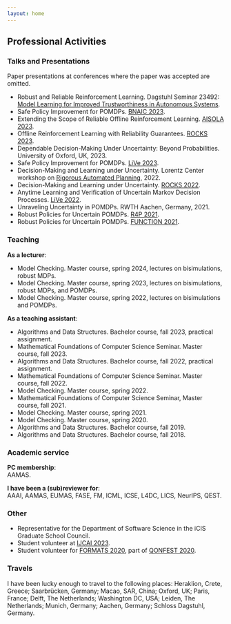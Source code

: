 ```yaml
---
layout: home
---
```




## Professional Activities 

### Talks and Presentations 

Paper presentations at conferences where the paper was accepted are omitted.
- Robust and Reliable Reinforcement Learning. Dagstuhl Seminar 23492: [Model Learning for Improved Trustworthiness in Autonomous Systems](https://www.dagstuhl.de/en/seminars/seminar-calendar/seminar-details/23492).
- Safe Policy Improvement for POMDPs. [BNAIC 2023](https://bnaic2023.tudelft.nl/).
- Extending the Scope of Reliable Offline Reinforcement Learning. [AISOLA 2023](https://aisola.org/tracks/c2/monday/).
- Offline Reinforcement Learning with Reliability Guarantees. [ROCKS 2023](https://www.modestchecker.net/rocks2023/).
- Dependable Decision-Making Under Uncertainty: Beyond Probabilities. University of Oxford, UK, 2023.
- Safe Policy Improvement for POMDPs. [LiVe 2023](https://www7.in.tum.de/~kretinsk/LiVe2023.html). 
- Decision-Making and Learning under Uncertainty. Lorentz Center workshop on [Rigorous Automated Planning](https://www.lorentzcenter.nl/rigorous-automated-planning-2022.html), 2022. 
- Decision-Making and Learning under Uncertainty. [ROCKS 2022](https://www.modestchecker.net/rocks2022/). 
- Anytime Learning and Verification of Uncertain Markov Decision Processes. [LiVe 2022](https://www7.in.tum.de/~kretinsk/LiVe2022.html). 
- Unraveling Uncertainty in POMDPs. RWTH Aachen, Germany, 2021. 
- Robust Policies for Uncertain POMDPs. [R4P 2021](https://sites.google.com/view/r4p2021/overview). 
- Robust Policies for Uncertain POMDPs. [FUNCTION 2021](https://function-2021.cs.ru.nl/). 

### Teaching

**As a lecturer**: <br>
- Model Checking. Master course, spring 2024, lectures on bisimulations, robust MDPs. 
- Model Checking. Master course, spring 2023, lectures on bisimulations, robust MDPs, and POMDPs. 
- Model Checking. Master course, spring 2022, lectures on bisimulations and POMDPs. 

**As a teaching assistant**: <br>
- Algorithms and Data Structures. Bachelor course, fall 2023, practical assignment. 
- Mathematical Foundations of Computer Science Seminar. Master course, fall 2023. 
- Algorithms and Data Structures. Bachelor course, fall 2022, practical assignment. 
- Mathematical Foundations of Computer Science Seminar. Master course, fall 2022. 
- Model Checking. Master course, spring 2022. 
- Mathematical Foundations of Computer Science Seminar, Master course, fall 2021. 
- Model Checking. Master course, spring 2021. 
- Model Checking. Master course, spring 2020. 
- Algorithms and Data Structures. Bachelor course, fall 2019. 
- Algorithms and Data Structures. Bachelor course, fall 2018. 

### Academic service

**PC membership**:<br>
AAMAS.

**I have been a (sub)reviewer for**: <br> 
AAAI, AAMAS, EUMAS, FASE, FM, ICML, ICSE, L4DC, LICS, NeurIPS, QEST.

### Other 

- Representative for the Department of Software Science in the iCIS Graduate School Council.
- Student volunteer at [IJCAI 2023](https://ijcai-23.org/).
- Student volunteer for [FORMATS 2020](https://formats-2020.cs.ru.nl/), part of [QONFEST 2020](https://qonfest2020.github.io/). 

### Travels 

I have been lucky enough to travel to the following places: Heraklion, Crete, Greece; Saarbrücken, Germany; Macao, SAR, China; Oxford, UK; Paris, France; Delft, The Netherlands; Washington DC, USA; Leiden, The Netherlands; Munich, Germany; Aachen, Germany; Schloss Dagstuhl, Germany. <br>





